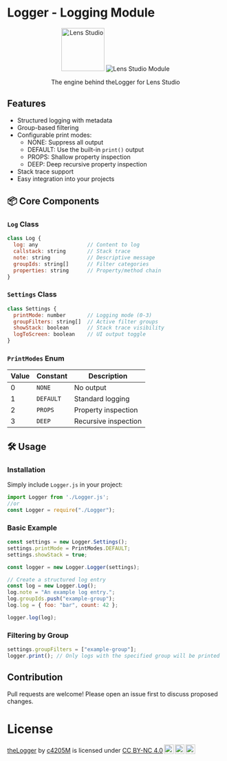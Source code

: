 # Logger - Logging Module

<div align="center">

<img src="https://images.ctfassets.net/ub38vssza5h3/7FynBv68WKAHYYAe7XQhlk/dfa0ebd5e13c3bdd5b0f34345e65170f/LS.png" width="100" height="100" alt="Lens Studio">

<img src="https://img.shields.io/badge/Lens%20Studio-Module-blue" alt="Lens Studio Module">

<p>The engine behind theLogger for Lens Studio</p>

</div>

## Features

- Structured logging with metadata
- Group-based filtering
- Configurable print modes:
  - NONE: Suppress all output
  - DEFAULT: Use the built-in `print()` output
  - PROPS: Shallow property inspection
  - DEEP: Deep recursive property inspection
- Stack trace support
- Easy integration into your projects

## 📦 Core Components

### `Log` Class
```js
class Log {
  log: any                // Content to log
  callstack: string       // Stack trace
  note: string            // Descriptive message
  groupIds: string[]      // Filter categories
  properties: string      // Property/method chain
}
```

### `Settings` Class
```js
class Settings {
  printMode: number       // Logging mode (0-3)
  groupFilters: string[]  // Active filter groups
  showStack: boolean      // Stack trace visibility
  logToScreen: boolean    // UI output toggle
}
```
### `PrintModes` Enum
| Value | Constant | Description            |
|-------|----------|------------------------|
| 0     | `NONE`   | No output              |
| 1     | `DEFAULT`| Standard logging       |
| 2     | `PROPS`  | Property inspection    |
| 3     | `DEEP`   | Recursive inspection   |

## 🛠️ Usage

### Installation

Simply include `Logger.js` in your project:

```javascript
import Logger from './Logger.js'; 
//or
const Logger = require("./Logger");
```

### Basic Example

```javascript
const settings = new Logger.Settings();
settings.printMode = PrintModes.DEFAULT;
settings.showStack = true;

const logger = new Logger.Logger(settings);

// Create a structured log entry
const log = new Logger.Log();
log.note = "An example log entry.";
log.groupIds.push("example-group");
log.log = { foo: "bar", count: 42 };

logger.log(log);
```

### Filtering by Group

```javascript
settings.groupFilters = ["example-group"];
logger.print(); // Only logs with the specified group will be printed
```

## Contribution

Pull requests are welcome! Please open an issue first to discuss proposed changes.

# License

<p xmlns:cc="http://creativecommons.org/ns#" xmlns:dct="http://purl.org/dc/terms/"><a property="dct:title" rel="cc:attributionURL" href="https://github.com/c42m05">theLogger</a> by <a rel="cc:attributionURL dct:creator" property="cc:attributionName" href="https://c42m05.github.io/">c4205M</a> is licensed under <a href="https://creativecommons.org/licenses/by-nc/4.0/?ref=chooser-v1" target="_blank" rel="license noopener noreferrer" style="display:inline-block;">CC BY-NC 4.0<img style="height:22px;margin-left:3px;vertical-align:text-bottom;" src="https://mirrors.creativecommons.org/presskit/icons/cc.svg?ref=chooser-v1" alt=""><img style="height:22px;margin-left:3px;vertical-align:text-bottom;" src="https://mirrors.creativecommons.org/presskit/icons/by.svg?ref=chooser-v1" alt=""><img style="height:22px;margin-left:3px;vertical-align:text-bottom;" src="https://mirrors.creativecommons.org/presskit/icons/nc.svg?ref=chooser-v1" alt=""></a></p>
